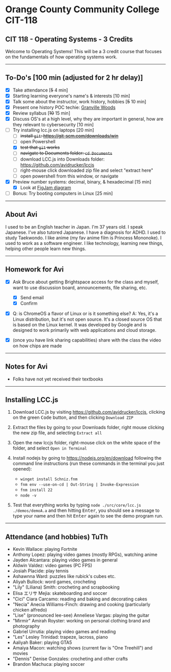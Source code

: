 # Orange County Community College CIT-118

## CIT 118 - Operating Systems - 3 Credits

Welcome to Operating Systems! This will be a 3 credit course that focuses on the fundamentals of how operating systems work.

---

## To-Do's [100 min (adjusted for 2 hr delay)]

- [x] Take attendance [~~5~~ 4 min] 
- [x] Starting learning everyone's name's & interests [10 min]
- [x] Talk some about the instructor, work history, hobbies [~~5~~ 10 min]
- [x] Present one history POC techie: [Granville Woods](https://en.wikipedia.org/wiki/Granville_Woods)
- [x] Review syllabus [~~10~~ 15 min]
- [x] Discuss OS's at a high level, why they are important in general, how are they relevant to cybersecurity [10 min]
- [ ] Try installing lcc.js on laptops [20 min]
  - [ ] ~~install `git`: https://git-scm.com/downloads/win~~
  - [ ] open Powershell
  - [x] ~~test that `git` works~~
  - [ ] ~~navigate to Documents folder: `cd Documents`~~
  - [ ] download LCC.js into Downloads folder: https://github.com/avidrucker/lccjs
  - [ ] right-mouse click downloaded zip file and select "extract here"
  - [ ] open powershell from this window, or navigate
- [x] Preview number systems: decimal, binary, & hexadecimal [15 min]
  - [x] Look at [FigJam diagram](https://www.figma.com/board/AvrjZWL4y0wPxpgiHOnpRX/Operating-Systems-S2025?node-id=0-1&p=f&t=21Jzk8TTrhjTW3p0-0)
- [ ] Bonus: Try booting computers in Linux [25 min]

---

## About Avi

I used to be an English teacher in Japan. I'm 37 years old. I speak Japanese. I've also tutored Japanese. I have a diagnosis for ADHD. I used to study Taekwondo. I like anime (my fav anime film is Princess Mononoke). I used to work as a software engineer. I like technology, learning new things, helping other people learn new things.

---

## Homework for Avi

- [x] Ask Bruce about getting Brightspace access for the class and myself, want to use discussion board, announcements, file sharing, etc.
  - [x] Send email
  - [x] Confirm

- [x] Q: is ChromeOS a flavor of Linux or is it something else? A: Yes, it's a Linux distribution, but it's not open source. It's a closed source OS that is based on the Linux kernel. It was developed by Google and is designed to work primarily with web applications and cloud storage.

- [x] (once you have link sharing capabilities) share with the class the video on how chips are made

---

## Notes for Avi

- Folks have not yet received their textbooks

---

## Installing LCC.js

1. Download LCC.js by visiting https://github.com/avidrucker/lccjs, clicking on the green <kbd>Code</kbd> button, and then clicking `Download ZIP`

2. Extract the files by going to your Downloads folder, right mouse clicking the new zip file, and selecting `Extract all`

3. Open the new lccjs folder, right-mouse click on the white space of the folder, and select `Open in Terminal`
3. Install nodejs by going to https://nodejs.org/en/download following the command line instructions (run these commands in the terminal you just opened):
    - `winget install Schniz.fnm`
    - `fnm env --use-on-cd | Out-String | Invoke-Expression`
    - `fnm install 22`
    - `node -v`

8. Test that everything works by typing `node ./src/core/lcc.js ./demos/demoA.a` and then hitting <kbd>Enter</kbd>, you should see a message to type your name and then hit <kbd>Enter</kbd> again to see the demo program run.

---

## Attendance (and hobbies) TuTh

- Kevin Wallace: playing Fortnite
- Anthony Lopez: playing video games (mostly RPGs), watching anime
- Jayden Alcantara: playing video games in general
- Aldwin Valdez: video games (PC FPS)
- Josiah Placide: play tennis
- Ashawnna Ward: puzzles like rubick's cubes etc.
- Aliyah Bullock: word games, crocheting
- "Lily" (Liliana) Smith: crocheting and scrapbooking
- Elisa エリサ Mejia: skateboarding and soccer
- "Cici" Ciara Carcamo: reading and baking and decorating cakes
- "Necia" Anecia Williams-Finch: drawing and cooking (particularly chicken alfredo)
- "Lise" (pronounced lee-see) Anneliese Vargas: playing the guitar
- "Mirmir" Amirah Royster: working on personal clothing brand and photography
- Gabriel Urrutia: playing video games and reading
- "Les" Lesley Trinidad: trapeze, lacross, piano
- Aaliyah Baker: playing GTA5
- Amaiya Macon: watching shows (current fav is "One Treehill") and movies
- "Dennis" Denise Gonzales: crocheting and other crafts
- Brandon Machuca: playing soccer